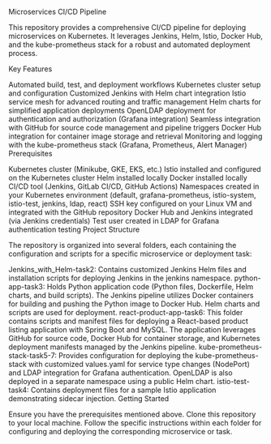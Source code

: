 Microservices CI/CD Pipeline

This repository provides a comprehensive CI/CD pipeline for deploying microservices on Kubernetes. It leverages Jenkins, Helm, Istio, Docker Hub, and the kube-prometheus stack for a robust and automated deployment process.

Key Features

Automated build, test, and deployment workflows
Kubernetes cluster setup and configuration
Customized Jenkins with Helm chart integration
Istio service mesh for advanced routing and traffic management
Helm charts for simplified application deployments
OpenLDAP deployment for authentication and authorization (Grafana integration)
Seamless integration with GitHub for source code management and pipeline triggers
Docker Hub integration for container image storage and retrieval
Monitoring and logging with the kube-prometheus stack (Grafana, Prometheus, Alert Manager)
Prerequisites

Kubernetes cluster (Minikube, GKE, EKS, etc.)
Istio installed and configured on the Kubernetes cluster
Helm installed locally
Docker installed locally
CI/CD tool (Jenkins, GitLab CI/CD, GitHub Actions)
Namespaces created in your Kubernetes environment (default, grafana-prometheus, istio-system, istio-test, jenkins, ldap, react)
SSH key configured on your Linux VM and integrated with the GitHub repository
Docker Hub and Jenkins integrated (via Jenkins credentials)
Test user created in LDAP for Grafana authentication testing
Project Structure

The repository is organized into several folders, each containing the configuration and scripts for a specific microservice or deployment task:

Jenkins_with_Helm-task2: Contains customized Jenkins Helm files and installation scripts for deploying Jenkins in the jenkins namespace.
python-app-task3: Holds Python application code (Python files, Dockerfile, Helm charts, and build scripts). The Jenkins pipeline utilizes Docker containers for building and pushing the Python image to Docker Hub. Helm charts and scripts are used for deployment.
react-product-app-task6: This folder contains scripts and manifest files for deploying a React-based product listing application with Spring Boot and MySQL. The application leverages GitHub for source code, Docker Hub for container storage, and Kubernetes deployment manifests managed by the Jenkins pipeline.
kube-prometheus-stack-task5-7: Provides configuration for deploying the kube-prometheus-stack with customized values.yaml for service type changes (NodePort) and LDAP integration for Grafana authentication. OpenLDAP is also deployed in a separate namespace using a public Helm chart.
istio-test-task4: Contains deployment files for a sample Istio application demonstrating sidecar injection.
Getting Started

Ensure you have the prerequisites mentioned above.
Clone this repository to your local machine.
Follow the specific instructions within each folder for configuring and deploying the corresponding microservice or task.
